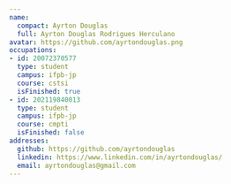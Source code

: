 ```yaml
---
name:
  compact: Ayrton Douglas
  full: Ayrton Douglas Rodrigues Herculano
avatar: https://github.com/ayrtondouglas.png
occupations:
- id: 20072370577
  type: student
  campus: ifpb-jp
  course: cstsi
  isFinished: true
- id: 202119840013
  type: student
  campus: ifpb-jp
  course: cmpti
  isFinished: false
addresses:
  github: https://github.com/ayrtondouglas
  linkedin: https://www.linkedin.com/in/ayrtondouglas/
  email: ayrtondouglas@gmail.com
---
```

